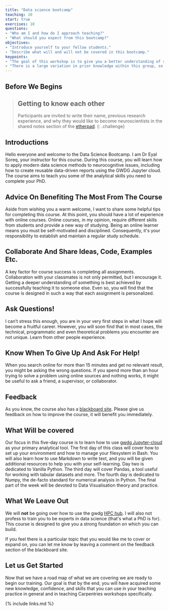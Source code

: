 ```yaml
---
title: "Data science bootcamp"
teaching: 10
start: true
exercises: 10
questions:
- "Who am I and how do I approach teaching?"
- "What should you expect from this bootcamp?"
objectives:
- "Introduce yourself to your fellow students."
- "Describe what will and will not be covered in this bootcamp."
keypoints:
- "The goal of this workshop is to give you a better understanding of some of the data science tools that can assist you in becoming a cognitive neuroscientist."
- "There is a large variation in prior knowledge within this group, so to establish some common baselines is our main goal."
---
```


## Before We Begins

> ## Getting to know each other
> Participants are invited to write their name, previous research experience, and why they would like to become neuroscientists in the shared notes section of the [etherpad](https://etherpad.wikimedia.org/p/test).
{: .challenge}

## Introductions
Hello everyone and welcome to the Data Science Bootcamp. I am Dr Eyal Soreq, your instructor for this course. During this course, you will learn how to apply modern data science methods to neurocognitive issues, including how to create reusable data-driven reports using the GWDG Jupyter cloud. The course aims to teach you some of the analytical skills you need to complete your PhD.

## Advice On Benefiting The Most From The Course
Aside from wishing you a warm welcome, I want to share some helpful tips for completing this course. At this point, you should have a lot of experience with online courses. Online courses, in my opinion, require different skills from students and provide a new way of studying. Being an online learner means you must be self-motivated and disciplined. Consequently, it's your responsibility to establish and maintain a regular study schedule.

## Collaborate And Share Ideas, Code, Examples Etc.
A key factor for course success is completing all assignments. Collaboration with your classmates is not only permitted, but I encourage it. Getting a deeper understanding of something is best achieved by successfully teaching it to someone else. Even so, you will find that the course is designed in such a way that each assignment is personalized.

## Ask Questions!
I can’t stress this enough, you are in your very first steps in what I hope will become a fruitful career. However, you will soon find that in most cases, the technical, programmatic and even theoretical problems you encounter are not unique. Learn from other people experience.

## Know When To Give Up And Ask For Help!
When you search online for more than 15 minutes and get no relevant result, you might be asking the wrong questions. If you spend more than an hour trying to solve a problem using online sources and nothing works, it might be useful to ask a friend, a supervisor, or collaborator.

## Feedback
As you know, the course also has a [blackboard site](https://virtualcampus.maxplanckschools.org/course/view.php?id=96#section-1). Please give us feedback on how to improve the course, it will benefit you immediately.


## What Will be covered

Our focus in this five-day course is to learn how to use [gwdg Jupyter-cloud](https://jupyter-cloud.gwdg.de/welcome/) as your primary analytical tool. The first day of this class will cover how to set up your environment and how to manage your filesystem in Bash. You will also learn how to use Markdown to write text, and you will be given additional resources to help you with your self-learning. Day two is dedicated to Vanilla Python. The third day will cover Pandas, a tool useful for working with tabular datasets and more. The fourth day is dedicated to Numpy, the de-facto standard for numerical analysis in Python. The final part of the week will be devoted to Data Visualisation theory and practice.   

## What We Leave Out

We will **not** be going over how to use the gwdg [HPC hub](https://jupyter-hpc.gwdg.de/hub/login). I will also not profess to train you to be experts in data science (that's what a PhD is for). This course is designed to give you a strong foundation on which you can build.

If you feel there is a particular topic that you would like me to cover or expand on, you can let me know by leaving a comment on the feedback section of the blackboard site. 


## Let us Get Started

Now that we have a road map of what we are covering
we are ready to begin our training. Our goal is that by the end, you will
have acquired some new knowledge, confidence, and skills that you can
use in your teaching practice in general and in teaching Carpentries
workshops specifically.

{% include links.md %}